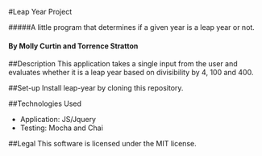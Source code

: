 #Leap Year Project

#####A little program that determines if a given year is a leap year or not.

#### By Molly Curtin and Torrence Stratton

##Description
This application takes a single input from the user and evaluates whether it is
a leap year based on divisibility by 4, 100 and 400.

##Set-up
Install leap-year by cloning this repository.

##Technologies Used
* Application: JS/Jquery
* Testing: Mocha and Chai

##Legal
This software is licensed under the MIT license.
